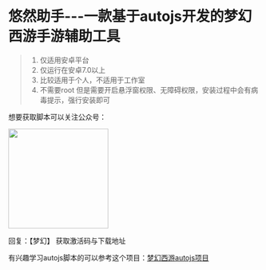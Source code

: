 # 悠然助手---一款基于autojs开发的梦幻西游手游辅助工具
> 1. 仅适用安卓平台
> 2. 仅运行在安卓7.0以上
> 3. 比较适用于个人，不适用于工作室
> 4. 不需要root 但是需要开启悬浮窗权限、无障碍权限，安装过程中会有病毒提示，强行安装即可
  
  想要获取脚本可以关注公众号：
    

  <img src="./public/images/qrcode.jpg" width="200" height="200" />
  
  回复：【梦幻】 获取激活码与下载地址
  
  有兴趣学习autojs脚本的可以参考这个项目：[梦幻西游autojs项目](https://github.com/kaykie/mengHuang)


